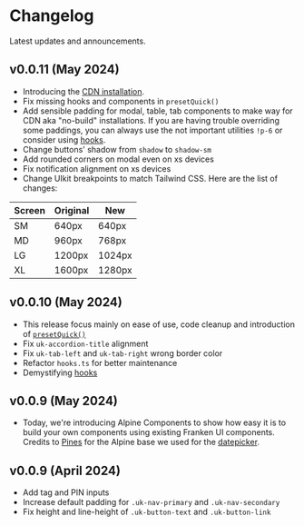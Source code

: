 # Changelog

<p class="mt-2 text-lg text-muted-foreground">Latest updates and announcements.</p>

## v0.0.11 (May 2024)
- Introducing the [CDN installation](https://github.com/sveltecult/franken-ui-releases).
- Fix missing hooks and components in `presetQuick()`
- Add sensible padding for modal, table, tab components to make way for CDN aka "no-build" installations. If you are having trouble overriding some paddings, you can always use the not important utilities `!p-6` or consider using [hooks](hooks.md).
- Change buttons' shadow from `shadow` to `shadow-sm`
- Add rounded corners on modal even on xs devices
- Fix notification alignment on xs devices
- Change UIkit breakpoints to match Tailwind CSS. Here are the list of changes:

| **Screen** | **Original** | **New** |
|------------|--------------|---------|
| SM         | 640px        | 640px   |
| MD         | 960px        | 768px   |
| LG         | 1200px       | 1024px  |
| XL         | 1600px       | 1280px  |

## v0.0.10 (May 2024)
- This release focus mainly on ease of use, code cleanup and introduction of [`presetQuick()`](installation.md)
- Fix `uk-accordion-title` alignment
- Fix `uk-tab-left` and `uk-tab-right` wrong border color
- Refactor `hooks.ts` for better maintenance
- Demystifying [hooks](hooks.md)

## v0.0.9 (May 2024)
- Today, we're introducing Alpine Components to show how easy it is to build your own components using existing Franken UI components. Credits to [Pines](https://devdojo.com/pines) for the Alpine base we used for the [datepicker](datepicker.md).

## v0.0.9 (April 2024)

- Add tag and PIN inputs
- Increase default padding for `.uk-nav-primary` and `.uk-nav-secondary`
- Fix height and line-height of `.uk-button-text` and `.uk-button-link`